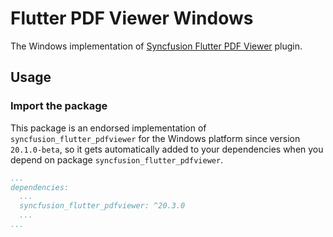 ﻿# Flutter PDF Viewer Windows

The Windows implementation of [Syncfusion Flutter PDF Viewer](https://pub.dev/packages/syncfusion_flutter_pdfviewer) plugin.

## Usage

### Import the package

This package is an endorsed implementation of `syncfusion_flutter_pdfviewer` for the Windows platform since version `20.1.0-beta`, so it gets automatically added to your dependencies when you depend on package `syncfusion_flutter_pdfviewer`.

```yaml
...
dependencies:
  ...
  syncfusion_flutter_pdfviewer: ^20.3.0
  ...
...
```